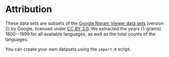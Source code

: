 # Attribution
These data sets are subsets of the [Google Ngram Viewer data sets](https://storage.googleapis.com/books/ngrams/books/datasetsv2.html) (version 2) by Google, licensed under [CC BY 3.0](http://creativecommons.org/licenses/by/3.0/).
We extracted the years (1-grams) 1800--1999 for all available languages, as well as the total counts of the languages.

You can create your own datasets using the `import.R` script.